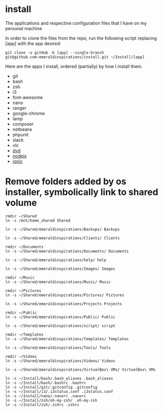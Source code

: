 # install
The applications and respective configuration files that I have on my personal machine

In order to clone the files from the repo, run the following script replacing [app] with the app desired:

```shell
git clone -o gitHub -b [app] --single-branch git@github.com:emeraldinspirations/install.git ~/Install/[app]
```

Here are the apps I install, ordered (partially) by how I install them.
- git
- bash
- zsh
- i3
- font-awesome
- nano
- ranger
- google-chrome
- lamp
- composer
- netbeans
- phpunit
- slack
- vlc
- [dvd](https://github.com/emeraldinspirations/install/blob/dvd/README.md)
- [nodejs](https://github.com/emeraldinspirations/install/blob/nodejs/README.md)
- [ionic](https://github.com/emeraldinspirations/install/blob/ionic/README.md)

# Remove folders added by os installer, symbolically link to shared volume
```shell
rmdir ~/Shared
ln -s /mnt/home_shared Shared

ln -s ~/Shared/emeraldinspirations/Backups/ Backups

ln -s ~/Shared/emeraldinspirations/Clients/ Clients

rmdir ~/Documents
ln -s ~/Shared/emeraldinspirations/Documents/ Documents

ln -s ~/Shared/emeraldinspirations/help/ help

ln -s ~/Shared/emeraldinspirations/Images/ Images

rmdir ~/Music
ln -s ~/Shared/emeraldinspirations/Music/ Music

rmdir ~/Pictures
ln -s ~/Shared/emeraldinspirations/Pictures/ Pictures

ln -s ~/Shared/emeraldinspirations/Projects Projects

rmdir ~/Public
ln -s ~/Shared/emeraldinspirations/Public/ Public

ln -s ~/Shared/emeraldinspirations/script/ script

rmdir ~/Templates
ln -s ~/Shared/emeraldinspirations/Templates/ Templates

ln -s ~/Shared/emeraldinspirations/Tools/ Tools

rmdir ~/Videos
ln -s ~/Shared/emeraldinspirations/Videos/ Videos

ln -s ~/Shared/emeraldinspirations/VirtualBox\ VMs/ VirtualBox\ VMs
```

```shell
ln -s ~/Install/bash/.bash_aliases .bash_aliases
ln -s ~/Install/bash/.bashrc .bashrc
ln -s ~/Install/git/.gitconfig .gitconfig
ln -s ~/Install/i3/.i3status.conf .i3status.conf
ln -s ~/Install/nano/.nanorc .nanorc
ln -s ~/Install/zsh/oh-my-zsh/ .oh-my-zsh
ln -s ~/Install/zsh/.zshrc .zshrc
```

